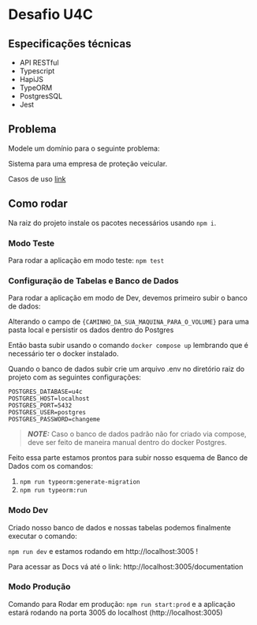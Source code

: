 # Desafio U4C

## Especificações técnicas

- API RESTful
- Typescript
- HapiJS
- TypeORM
- PostgresSQL
- Jest

## Problema

Modele um domínio para o seguinte problema:

Sistema para uma empresa de proteção veicular.

Casos de uso [link](features/desafio.md)

## Como rodar

Na raiz do projeto instale os pacotes necessários usando `npm i`.

### Modo Teste

Para rodar a aplicação em modo teste:
`npm test`

### Configuração de Tabelas e Banco de Dados

Para rodar a aplicação em modo de Dev, devemos primeiro subir o banco de dados:

Alterando o campo de `{CAMINHO_DA_SUA_MAQUINA_PARA_O_VOLUME}` para uma pasta local e persistir os dados dentro do Postgres

Então basta subir usando o comando `docker compose up` lembrando que é necessário ter o docker instalado.

Quando o banco de dados subir crie um arquivo .env no diretório raiz do projeto com as seguintes configurações:

```
POSTGRES_DATABASE=u4c
POSTGRES_HOST=localhost
POSTGRES_PORT=5432
POSTGRES_USER=postgres
POSTGRES_PASSWORD=changeme
```

> **_NOTE:_**  Caso o banco de dados padrão não for criado via compose, deve ser feito de maneira manual dentro do docker Postgres.

Feito essa parte estamos prontos para subir nosso esquema de Banco de Dados com os comandos: 

1. `npm run typeorm:generate-migration` 
2. `npm run typeorm:run`

### Modo Dev

Criado nosso banco de dados e nossas tabelas podemos finalmente executar o comando:

`npm run dev` e estamos rodando em http://localhost:3005 !

Para acessar as Docs vá até o link: http://localhost:3005/documentation

### Modo Produção

Comando para Rodar em produção: `npm run start:prod` e a aplicação estará rodando na porta 3005 do localhost (http://localhost:3005)
